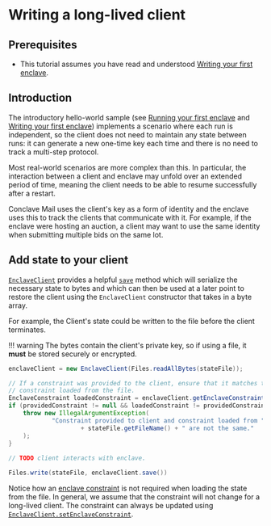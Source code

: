 # Writing a long-lived client

## Prerequisites

* This tutorial assumes you have read and understood [Writing your first enclave](writing-hello-world.md).

## Introduction

The introductory hello-world sample (see [Running your first enclave](running-hello-world.md)
and [Writing your first enclave](writing-hello-world.md)) implements a scenario where each run is independent, so the
client does not need to maintain any state between runs: it can generate a new one-time key each time and there is no
need to track a multi-step protocol.

Most real-world scenarios are more complex than this. In particular, the interaction between a client and
enclave may unfold over an extended period of time, meaning the client needs to be able to resume successfully after a
restart.

Conclave Mail uses the client's key as a form of identity and the enclave uses this to track the clients that
communicate with it. For example, if the enclave were hosting an auction, a client may want to use the same identity
when submitting multiple bids on the same lot.

## Add state to your client

[`EnclaveClient`](api/-conclave/com.r3.conclave.client/-enclave-client/index.html) provides a helpful
[`save`](api/-conclave/com.r3.conclave.client/-enclave-client/save.html) method which will serialize the necessary 
state to bytes and which can then
be used at a later point to restore the client using the `EnclaveClient` constructor that takes in a byte array.

For example, the Client's state could be written to the file before the client terminates.

!!! warning
    The bytes contain the client's private key, so if using a file, it **must** be stored securely or encrypted.

```java 
enclaveClient = new EnclaveClient(Files.readAllBytes(stateFile));

// If a constraint was provided to the client, ensure that it matches the
// constraint loaded from the file.
EnclaveConstraint loadedConstraint = enclaveClient.getEnclaveConstraint();
if (providedConstraint != null && loadedConstraint != providedConstraint) {
    throw new IllegalArgumentException(
            "Constraint provided to client and constraint loaded from "
                    + stateFile.getFileName() + " are not the same."
    );
}
    
// TODO client interacts with enclave.

Files.write(stateFile, enclaveClient.save())
```

Notice how an [enclave constraint](constraints.md) is not required when loading the state from the file.
In general, we assume that the constraint will not change for a long-lived client. The constraint can always be
updated using [`EnclaveClient.setEnclaveConstraint`](api/-conclave/com.r3.conclave.client/-enclave-client/set-enclave-constraint.html).
